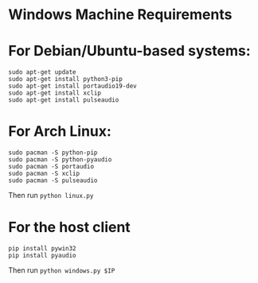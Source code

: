 # Windows Machine Requirements


# For Debian/Ubuntu-based systems:
```
sudo apt-get update
sudo apt-get install python3-pip
sudo apt-get install portaudio19-dev
sudo apt-get install xclip
sudo apt-get install pulseaudio
```

# For Arch Linux:
```
sudo pacman -S python-pip
sudo pacman -S python-pyaudio
sudo pacman -S portaudio
sudo pacman -S xclip
sudo pacman -S pulseaudio
```
Then run `python linux.py`


# For the host client
```
pip install pywin32
pip install pyaudio
```

Then run `python windows.py $IP` 
